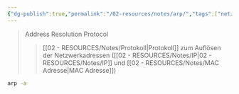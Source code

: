 ```yaml
---
{"dg-publish":true,"permalink":"/02-resources/notes/arp/","tags":["netzwerk/protocol","linux/command","windows/command"],"updated":"2024-10-17T20:37:42.000+02:00"}
---
```


> Address Resolution Protocol
>>[[02 - RESOURCES/Notes/Protokoll\|Protokoll]] zum Auflösen der Netzwerkadressen ([[02 - RESOURCES/Notes/IP\|02 - RESOURCES/Notes/IP]] und [[02 - RESOURCES/Notes/MAC Adresse\|MAC Adresse]])

```sh
arp -a
```
